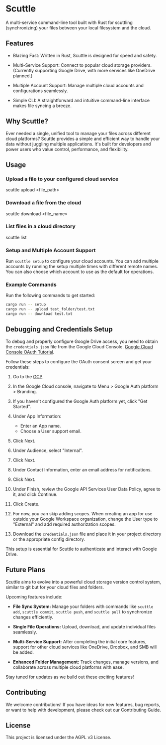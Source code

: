 # Scuttle
A multi-service command-line tool built with Rust for scuttling (synchronizing) your files between your local filesystem and the cloud.

## Features
* Blazing Fast: Written in Rust, Scuttle is designed for speed and safety.

* Multi-Service Support: Connect to popular cloud storage providers. (Currently supporting Google Drive, with more services like OneDrive planned.)

* Multiple Account Support: Manage multiple cloud accounts and configurations seamlessly.

* Simple CLI: A straightforward and intuitive command-line interface makes file syncing a breeze.

## Why Scuttle?
Ever needed a single, unified tool to manage your files across different cloud platforms? Scuttle provides a simple and efficient way to handle your data without juggling multiple applications. It's built for developers and power users who value control, performance, and flexibility.

## Usage
### Upload a file to your configured cloud service
scuttle upload <file_path>

### Download a file from the cloud
scuttle download <file_name>

### List files in a cloud directory
scuttle list

### Setup and Multiple Account Support
Run `scuttle setup` to configure your cloud accounts. You can add multiple accounts by running the setup multiple times with different remote names. You can also choose which account to use as the default for operations.

### Example Commands
Run the following commands to get started:

```bash
cargo run -- setup
cargo run -- upload test_folder/test.txt
cargo run -- download test.txt
```

## Debugging and Credentials Setup
To debug and properly configure Google Drive access, you need to obtain the `credentials.json` file from the Google Cloud Console. [Google Cloud Console OAuth Tutorial](https://developers.google.com/workspace/drive/api/quickstart/python#configure_the_oauth_consent_screen).

Follow these steps to configure the OAuth consent screen and get your credentials:

1. Go to the [GCP](https://console.cloud.google.com/auth/branding)

2. In the Google Cloud console, navigate to Menu > Google Auth platform > Branding.

3. If you haven't configured the Google Auth platform yet, click "Get Started".

4. Under App Information:
   - Enter an App name.
   - Choose a User support email.

5. Click Next.

6. Under Audience, select "Internal".

7. Click Next.

8. Under Contact Information, enter an email address for notifications.

9. Click Next.

10. Under Finish, review the Google API Services User Data Policy, agree to it, and click Continue.

11. Click Create.

12. For now, you can skip adding scopes. When creating an app for use outside your Google Workspace organization, change the User type to "External" and add required authorization scopes.

13. Download the `credentials.json` file and place it in your project directory or the appropriate config directory.

This setup is essential for Scuttle to authenticate and interact with Google Drive.

## Future Plans
Scuttle aims to evolve into a powerful cloud storage version control system, similar to git but for your cloud files and folders.

Upcoming features include:

* **File Sync System:** Manage your folders with commands like `scuttle add`, `scuttle commit`, `scuttle push`, and `scuttle pull` to synchronize changes efficiently.

* **Single File Operations:** Upload, download, and update individual files seamlessly.

* **Multi-Service Support:** After completing the initial core features, support for other cloud services like OneDrive, Dropbox, and SMB will be added.

* **Enhanced Folder Management:** Track changes, manage versions, and collaborate across multiple cloud platforms with ease.

Stay tuned for updates as we build out these exciting features!

## Contributing
We welcome contributions! If you have ideas for new features, bug reports, or want to help with development, please check out our Contributing Guide.

## License
This project is licensed under the AGPL v3 License.
